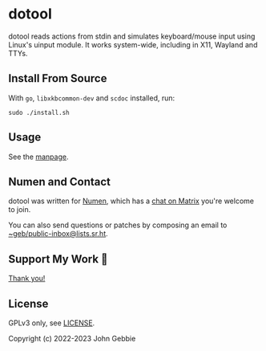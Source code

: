 # dotool

dotool reads actions from stdin and simulates keyboard/mouse input using
Linux's uinput module. It works system-wide, including in X11, Wayland
and TTYs.

## Install From Source

With `go`, `libxkbcommon-dev` and `scdoc` installed, run:

    sudo ./install.sh

## Usage

See the [manpage](doc/dotool.1.scd).

## Numen and Contact

dotool was written for [Numen](https://numenvoice.org), which has a
[chat on Matrix](https://matrix.to/#/#numen:matrix.org) you're welcome to join.

You can also send questions or patches by composing an email to
[~geb/public-inbox@lists.sr.ht](https://lists.sr.ht/~geb/public-inbox).

## Support My Work 👀

[Thank you!](https://liberapay.com/geb)

## License

GPLv3 only, see [LICENSE](./LICENSE).

Copyright (c) 2022-2023 John Gebbie
